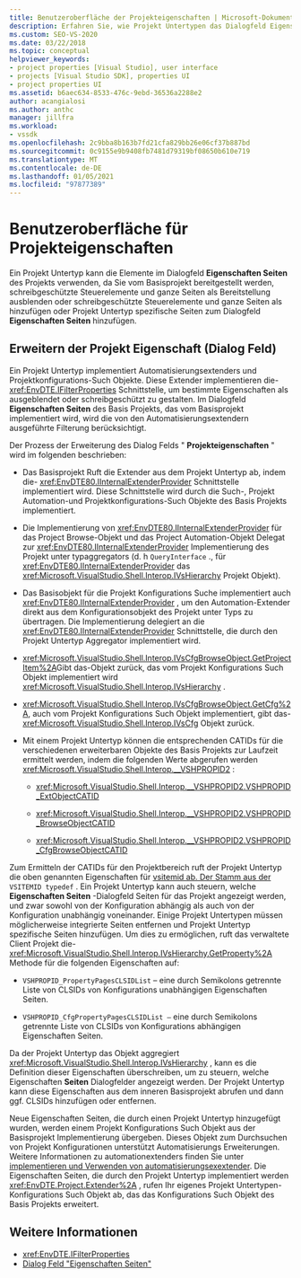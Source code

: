 ```yaml
---
title: Benutzeroberfläche der Projekteigenschaften | Microsoft-Dokumentation
description: Erfahren Sie, wie Projekt Untertypen das Dialogfeld Eigenschaften Seiten des Projekts ändern können, wie im Basisprojekt bereitgestellt.
ms.custom: SEO-VS-2020
ms.date: 03/22/2018
ms.topic: conceptual
helpviewer_keywords:
- project properties [Visual Studio], user interface
- projects [Visual Studio SDK], properties UI
- project properties UI
ms.assetid: b6aec634-8533-476c-9ebd-36536a2288e2
author: acangialosi
ms.author: anthc
manager: jillfra
ms.workload:
- vssdk
ms.openlocfilehash: 2c9bba8b163b7fd21cfa829bb26e06cf37b887bd
ms.sourcegitcommit: 0c9155e9b9408fb7481d79319bf08650b610e719
ms.translationtype: MT
ms.contentlocale: de-DE
ms.lasthandoff: 01/05/2021
ms.locfileid: "97877389"
---
```

# <a name="project-property-user-interface"></a>Benutzeroberfläche für Projekteigenschaften

Ein Projekt Untertyp kann die Elemente im Dialogfeld **Eigenschaften Seiten** des Projekts verwenden, da Sie vom Basisprojekt bereitgestellt werden, schreibgeschützte Steuerelemente und ganze Seiten als Bereitstellung ausblenden oder schreibgeschützte Steuerelemente und ganze Seiten als hinzufügen oder Projekt Untertyp spezifische Seiten zum Dialogfeld **Eigenschaften Seiten** hinzufügen.

## <a name="extending-the-project-property-dialog-box"></a>Erweitern der Projekt Eigenschaft (Dialog Feld)

Ein Projekt Untertyp implementiert Automatisierungsextenders und Projektkonfigurations-Such Objekte. Diese Extender implementieren die- <xref:EnvDTE.IFilterProperties> Schnittstelle, um bestimmte Eigenschaften als ausgeblendet oder schreibgeschützt zu gestalten. Im Dialogfeld **Eigenschaften Seiten** des Basis Projekts, das vom Basisprojekt implementiert wird, wird die von den Automatisierungsextendern ausgeführte Filterung berücksichtigt.

Der Prozess der Erweiterung des Dialog Felds " **Projekteigenschaften** " wird im folgenden beschrieben:

- Das Basisprojekt Ruft die Extender aus dem Projekt Untertyp ab, indem die- <xref:EnvDTE80.IInternalExtenderProvider> Schnittstelle implementiert wird. Diese Schnittstelle wird durch die Such-, Projekt Automation-und Projektkonfigurations-Such Objekte des Basis Projekts implementiert.

- Die Implementierung von <xref:EnvDTE80.IInternalExtenderProvider> für das Project Browse-Objekt und das Project Automation-Objekt Delegat zur <xref:EnvDTE80.IInternalExtenderProvider> Implementierung des Projekt unter typaggregators (d. h `QueryInterface` ., für <xref:EnvDTE80.IInternalExtenderProvider> das <xref:Microsoft.VisualStudio.Shell.Interop.IVsHierarchy> Projekt Objekt).

- Das Basisobjekt für die Projekt Konfigurations Suche implementiert auch <xref:EnvDTE80.IInternalExtenderProvider> , um den Automation-Extender direkt aus dem Konfigurationsobjekt des Projekt unter Typs zu übertragen. Die Implementierung delegiert an die <xref:EnvDTE80.IInternalExtenderProvider> Schnittstelle, die durch den Projekt Untertyp Aggregator implementiert wird.

- <xref:Microsoft.VisualStudio.Shell.Interop.IVsCfgBrowseObject.GetProjectItem%2A>Gibt das-Objekt zurück, das vom Projekt Konfigurations Such Objekt implementiert wird <xref:Microsoft.VisualStudio.Shell.Interop.IVsHierarchy> .

- <xref:Microsoft.VisualStudio.Shell.Interop.IVsCfgBrowseObject.GetCfg%2A>, auch vom Projekt Konfigurations Such Objekt implementiert, gibt das- <xref:Microsoft.VisualStudio.Shell.Interop.IVsCfg> Objekt zurück.

- Mit einem Projekt Untertyp können die entsprechenden CATIDs für die verschiedenen erweiterbaren Objekte des Basis Projekts zur Laufzeit ermittelt werden, indem die folgenden Werte abgerufen werden <xref:Microsoft.VisualStudio.Shell.Interop.__VSHPROPID2> :

  - <xref:Microsoft.VisualStudio.Shell.Interop.__VSHPROPID2.VSHPROPID_ExtObjectCATID>

  - <xref:Microsoft.VisualStudio.Shell.Interop.__VSHPROPID2.VSHPROPID_BrowseObjectCATID>

  - <xref:Microsoft.VisualStudio.Shell.Interop.__VSHPROPID2.VSHPROPID_CfgBrowseObjectCATID>

Zum Ermitteln der CATIDs für den Projektbereich ruft der Projekt Untertyp die oben genannten Eigenschaften für [vsitemid ab. Der Stamm aus der](<xref:Microsoft.VisualStudio.VSConstants.VSITEMID#Microsoft_VisualStudio_VSConstants_VSITEMID_Root>) `VSITEMID typedef` . Ein Projekt Untertyp kann auch steuern, welche **Eigenschaften Seiten** -Dialogfeld Seiten für das Projekt angezeigt werden, und zwar sowohl von der Konfiguration abhängig als auch von der Konfiguration unabhängig voneinander. Einige Projekt Untertypen müssen möglicherweise integrierte Seiten entfernen und Projekt Untertyp spezifische Seiten hinzufügen. Um dies zu ermöglichen, ruft das verwaltete Client Projekt die- <xref:Microsoft.VisualStudio.Shell.Interop.IVsHierarchy.GetProperty%2A> Methode für die folgenden Eigenschaften auf:

- `VSHPROPID_PropertyPagesCLSIDList` – eine durch Semikolons getrennte Liste von CLSIDs von Konfigurations unabhängigen Eigenschaften Seiten.

- `VSHPROPID_CfgPropertyPagesCLSIDList —` eine durch Semikolons getrennte Liste von CLSIDs von Konfigurations abhängigen Eigenschaften Seiten.

Da der Projekt Untertyp das Objekt aggregiert <xref:Microsoft.VisualStudio.Shell.Interop.IVsHierarchy> , kann es die Definition dieser Eigenschaften überschreiben, um zu steuern, welche Eigenschaften **Seiten** Dialogfelder angezeigt werden. Der Projekt Untertyp kann diese Eigenschaften aus dem inneren Basisprojekt abrufen und dann ggf. CLSIDs hinzufügen oder entfernen.

Neue Eigenschaften Seiten, die durch einen Projekt Untertyp hinzugefügt wurden, werden einem Projekt Konfigurations Such Objekt aus der Basisprojekt Implementierung übergeben. Dieses Objekt zum Durchsuchen von Projekt Konfigurationen unterstützt Automatisierungs Erweiterungen. Weitere Informationen zu automationextenders finden Sie unter [implementieren und Verwenden von automatisierungsexextender](/previous-versions/0y92k2w2(v=vs.140)). Die Eigenschaften Seiten, die durch den Projekt Untertyp implementiert werden <xref:EnvDTE.Project.Extender%2A> , rufen Ihr eigenes Projekt Untertypen-Konfigurations Such Objekt ab, das das Konfigurations Such Objekt des Basis Projekts erweitert.

## <a name="see-also"></a>Weitere Informationen

- <xref:EnvDTE.IFilterProperties>
- [Dialog Feld "Eigenschaften Seiten"](/previous-versions/visualstudio/visual-studio-2010/as5chysf(v=vs.100))